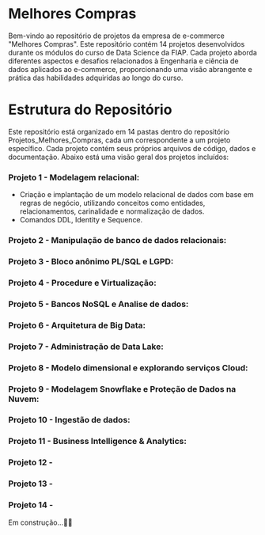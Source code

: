 # Melhores Compras


Bem-vindo ao repositório de projetos da empresa de e-commerce "Melhores Compras". Este repositório contém 14 projetos desenvolvidos durante os módulos do curso de Data Science da FIAP.
Cada projeto aborda diferentes aspectos e desafios relacionados à Engenharia e ciência de dados aplicados ao e-commerce, proporcionando uma visão abrangente e prática das habilidades adquiridas ao longo do curso.


# Estrutura do Repositório

Este repositório está organizado em 14 pastas dentro do repositório Projetos_Melhores_Compras, cada um correspondente a um projeto específico. Cada projeto contém seus próprios arquivos de código, dados e documentação.
Abaixo está uma visão geral dos projetos incluídos:

### Projeto 1 - Modelagem relacional:
- Criação e implantação de um modelo relacional de dados com base em regras de negócio, utilizando  conceitos como entidades, relacionamentos, carinalidade e normalização de dados.
- Comandos DDL, Identity e Sequence.


### Projeto 2 - Manipulação de banco de dados relacionais:

### Projeto 3 - Bloco anônimo PL/SQL e LGPD:

### Projeto 4 - Procedure e Virtualização:

### Projeto 5 - Bancos NoSQL e Analise de dados:

### Projeto 6 - Arquitetura de Big Data:

### Projeto 7 - Administração de Data Lake:

### Projeto 8 - Modelo dimensional e explorando serviços Cloud:

### Projeto 9 - Modelagem Snowflake e Proteção de Dados na Nuvem:

### Projeto 10 - Ingestão de dados:

### Projeto 11 - Business Intelligence & Analytics:

### Projeto 12 -

### Projeto 13 -

### Projeto 14 -

Em construção...🔧🔨
